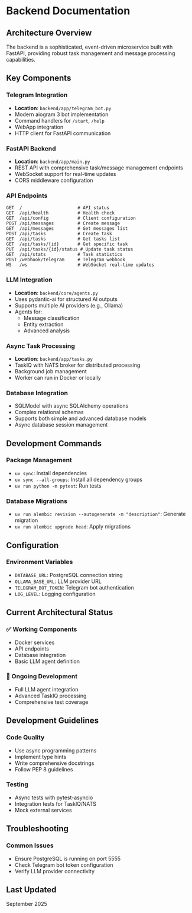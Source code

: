 # Backend Documentation

## Architecture Overview

The backend is a sophisticated, event-driven microservice built with FastAPI, providing robust task management and message processing capabilities.

## Key Components

### Telegram Integration
- **Location**: `backend/app/telegram_bot.py`
- Modern aiogram 3 bot implementation
- Command handlers for `/start`, `/help`
- WebApp integration
- HTTP client for FastAPI communication

### FastAPI Backend
- **Location**: `backend/app/main.py`
- REST API with comprehensive task/message management endpoints
- WebSocket support for real-time updates
- CORS middleware configuration

### API Endpoints

```
GET  /                     # API status
GET  /api/health           # Health check
GET  /api/config           # Client configuration
POST /api/messages         # Create message
GET  /api/messages         # Get messages list
POST /api/tasks            # Create task
GET  /api/tasks            # Get tasks list
GET  /api/tasks/{id}       # Get specific task
PUT  /api/tasks/{id}/status # Update task status
GET  /api/stats            # Task statistics
POST /webhook/telegram     # Telegram webhook
WS   /ws                   # WebSocket real-time updates
```

### LLM Integration
- **Location**: `backend/core/agents.py`
- Uses pydantic-ai for structured AI outputs
- Supports multiple AI providers (e.g., Ollama)
- Agents for:
  - Message classification
  - Entity extraction
  - Advanced analysis

### Async Task Processing
- **Location**: `backend/app/tasks.py`
- TaskIQ with NATS broker for distributed processing
- Background job management
- Worker can run in Docker or locally

### Database Integration
- SQLModel with async SQLAlchemy operations
- Complex relational schemas
- Supports both simple and advanced database models
- Async database session management

## Development Commands

### Package Management
- `uv sync`: Install dependencies
- `uv sync --all-groups`: Install all dependency groups
- `uv run python -m pytest`: Run tests

### Database Migrations
- `uv run alembic revision --autogenerate -m "description"`: Generate migration
- `uv run alembic upgrade head`: Apply migrations

## Configuration

### Environment Variables
- `DATABASE_URL`: PostgreSQL connection string
- `OLLAMA_BASE_URL`: LLM provider URL
- `TELEGRAM_BOT_TOKEN`: Telegram bot authentication
- `LOG_LEVEL`: Logging configuration

## Current Architectural Status

### ✅ Working Components
- Docker services
- API endpoints
- Database integration
- Basic LLM agent definition

### 🔄 Ongoing Development
- Full LLM agent integration
- Advanced TaskIQ processing
- Comprehensive test coverage

## Development Guidelines

### Code Quality
- Use async programming patterns
- Implement type hints
- Write comprehensive docstrings
- Follow PEP 8 guidelines

### Testing
- Async tests with pytest-asyncio
- Integration tests for TaskIQ/NATS
- Mock external services

## Troubleshooting

### Common Issues
- Ensure PostgreSQL is running on port 5555
- Check Telegram bot token configuration
- Verify LLM provider connectivity

## Last Updated
September 2025